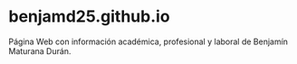# benjamd25.github.io
Página Web con información académica, profesional y laboral de Benjamín Maturana Durán.
